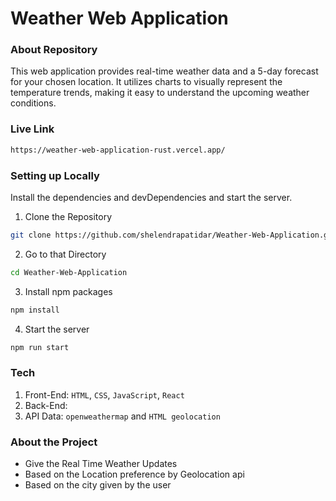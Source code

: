 
# Weather Web Application

### About Repository

This web application provides real-time weather data and a 5-day forecast for your chosen location. It utilizes charts to visually represent the temperature trends, making it easy to understand the upcoming weather conditions.

### Live Link

```bash
https://weather-web-application-rust.vercel.app/
```

### Setting up Locally

Install the dependencies and devDependencies and start the server.

1. Clone the Repository

```bash
git clone https://github.com/shelendrapatidar/Weather-Web-Application.git
```

2. Go to that Directory

```bash
cd Weather-Web-Application
```

3. Install npm packages

```bash
npm install
```

4. Start the server

```bash
npm run start
```

### Tech

1. Front-End: `HTML`, `CSS`, `JavaScript`, `React`
2. Back-End:
3. API Data: `openweathermap` and `HTML geolocation`

### About the Project

- Give the Real Time Weather Updates
- Based on the Location preference by Geolocation api
- Based on the city given by the user
